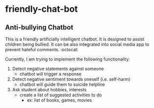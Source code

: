 # friendly-chat-bot
## Anti-bullying Chatbot

This is a friendly artificially intelligent chatbot. It is designed to assist children being bullied. It can be also integrated into social media app to prevent hateful comments. :octocat:


Currently, I am trying to implement the following functionality: 
  1. Detect negative statements against someone
     - chatbot will trigger a response 
  2. Detect negative sentiment towards oneself (i.e. self-harm)
     - chatbot will guide them to suicide helpline 
  3. Ask student about hobbies, interests
     - create a list of suggested activities to do
        - ex: list of books, games, movies 
   
  
